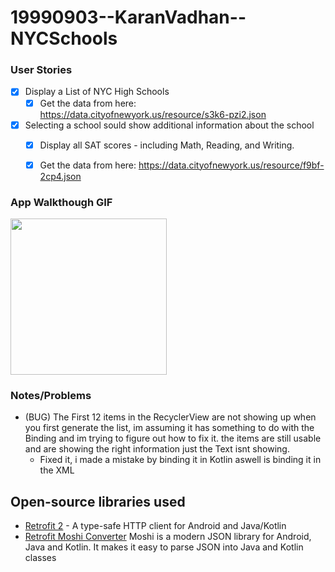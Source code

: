# 19990903--KaranVadhan--NYCSchools


### User Stories

- [x] Display a List of NYC High Schools
  - [x] Get the data from here: https://data.cityofnewyork.us/resource/s3k6-pzi2.json
- [x] Selecting a school sould show additional information about the school
  - [x] Display all SAT scores - including Math, Reading, and Writing.
  - [x] Get the data from here: https://data.cityofnewyork.us/resource/f9bf-2cp4.json
  

### App Walkthough GIF

<img src="https://i.imgur.com/nucimIo.gif" width=250><br>


### Notes/Problems

- (BUG) The First 12 items in the RecyclerView are not showing up when you first generate the list, im assuming it has something to do with the Binding and im trying to figure out how to fix it. the items are still usable and are showing the right information just the Text isnt showing.
  - Fixed it, i made a mistake by binding it in Kotlin aswell is binding it in the XML 


## Open-source libraries used
- [Retrofit 2](https://square.github.io/retrofit/) - A type-safe HTTP client for Android and Java/Kotlin
- [Retrofit Moshi Converter](https://github.com/square/moshi/) Moshi is a modern JSON library for Android, Java and Kotlin. It makes it easy to parse JSON into Java and Kotlin classes
